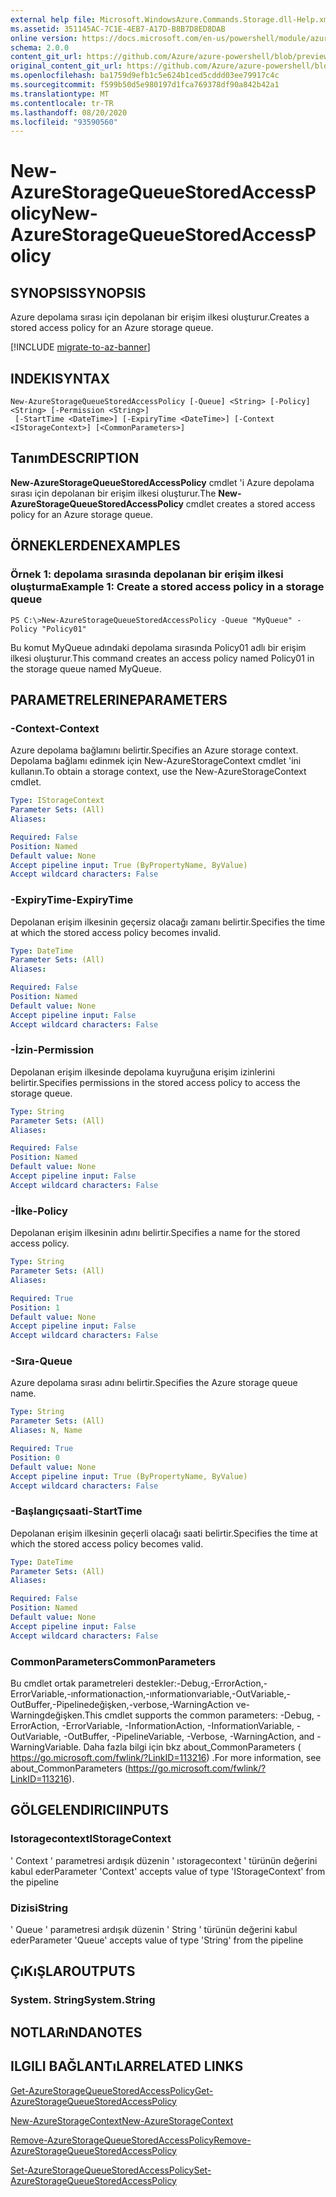 ```yaml
---
external help file: Microsoft.WindowsAzure.Commands.Storage.dll-Help.xml
ms.assetid: 351145AC-7C1E-4EB7-A17D-B8B7D8ED8DAB
online version: https://docs.microsoft.com/en-us/powershell/module/azure.storage/new-azurestoragequeuestoredaccesspolicy
schema: 2.0.0
content_git_url: https://github.com/Azure/azure-powershell/blob/preview/src/Storage/Commands.Storage/help/New-AzureStorageQueueStoredAccessPolicy.md
original_content_git_url: https://github.com/Azure/azure-powershell/blob/preview/src/Storage/Commands.Storage/help/New-AzureStorageQueueStoredAccessPolicy.md
ms.openlocfilehash: ba1759d9efb1c5e624b1ced5cddd03ee79917c4c
ms.sourcegitcommit: f599b50d5e980197d1fca769378df90a842b42a1
ms.translationtype: MT
ms.contentlocale: tr-TR
ms.lasthandoff: 08/20/2020
ms.locfileid: "93590560"
---
```

# <span data-ttu-id="52e1c-101">New-AzureStorageQueueStoredAccessPolicy</span><span class="sxs-lookup"><span data-stu-id="52e1c-101">New-AzureStorageQueueStoredAccessPolicy</span></span>

## <span data-ttu-id="52e1c-102">SYNOPSIS</span><span class="sxs-lookup"><span data-stu-id="52e1c-102">SYNOPSIS</span></span>
<span data-ttu-id="52e1c-103">Azure depolama sırası için depolanan bir erişim ilkesi oluşturur.</span><span class="sxs-lookup"><span data-stu-id="52e1c-103">Creates a stored access policy for an Azure storage queue.</span></span>

[!INCLUDE [migrate-to-az-banner](../../includes/migrate-to-az-banner.md)]

## <span data-ttu-id="52e1c-104">INDEKI</span><span class="sxs-lookup"><span data-stu-id="52e1c-104">SYNTAX</span></span>

```
New-AzureStorageQueueStoredAccessPolicy [-Queue] <String> [-Policy] <String> [-Permission <String>]
 [-StartTime <DateTime>] [-ExpiryTime <DateTime>] [-Context <IStorageContext>] [<CommonParameters>]
```

## <span data-ttu-id="52e1c-105">Tanım</span><span class="sxs-lookup"><span data-stu-id="52e1c-105">DESCRIPTION</span></span>
<span data-ttu-id="52e1c-106">**New-AzureStorageQueueStoredAccessPolicy** cmdlet 'i Azure depolama sırası için depolanan bir erişim ilkesi oluşturur.</span><span class="sxs-lookup"><span data-stu-id="52e1c-106">The **New-AzureStorageQueueStoredAccessPolicy** cmdlet creates a stored access policy for an Azure storage queue.</span></span>

## <span data-ttu-id="52e1c-107">ÖRNEKLERDEN</span><span class="sxs-lookup"><span data-stu-id="52e1c-107">EXAMPLES</span></span>

### <span data-ttu-id="52e1c-108">Örnek 1: depolama sırasında depolanan bir erişim ilkesi oluşturma</span><span class="sxs-lookup"><span data-stu-id="52e1c-108">Example 1: Create a stored access policy in a storage queue</span></span>
```
PS C:\>New-AzureStorageQueueStoredAccessPolicy -Queue "MyQueue" -Policy "Policy01"
```

<span data-ttu-id="52e1c-109">Bu komut MyQueue adındaki depolama sırasında Policy01 adlı bir erişim ilkesi oluşturur.</span><span class="sxs-lookup"><span data-stu-id="52e1c-109">This command creates an access policy named Policy01 in the storage queue named MyQueue.</span></span>

## <span data-ttu-id="52e1c-110">PARAMETRELERINE</span><span class="sxs-lookup"><span data-stu-id="52e1c-110">PARAMETERS</span></span>

### <span data-ttu-id="52e1c-111">-Context</span><span class="sxs-lookup"><span data-stu-id="52e1c-111">-Context</span></span>
<span data-ttu-id="52e1c-112">Azure depolama bağlamını belirtir.</span><span class="sxs-lookup"><span data-stu-id="52e1c-112">Specifies an Azure storage context.</span></span>
<span data-ttu-id="52e1c-113">Depolama bağlamı edinmek için New-AzureStorageContext cmdlet 'ini kullanın.</span><span class="sxs-lookup"><span data-stu-id="52e1c-113">To obtain a storage context, use the New-AzureStorageContext cmdlet.</span></span>

```yaml
Type: IStorageContext
Parameter Sets: (All)
Aliases: 

Required: False
Position: Named
Default value: None
Accept pipeline input: True (ByPropertyName, ByValue)
Accept wildcard characters: False
```

### <span data-ttu-id="52e1c-114">-ExpiryTime</span><span class="sxs-lookup"><span data-stu-id="52e1c-114">-ExpiryTime</span></span>
<span data-ttu-id="52e1c-115">Depolanan erişim ilkesinin geçersiz olacağı zamanı belirtir.</span><span class="sxs-lookup"><span data-stu-id="52e1c-115">Specifies the time at which the stored access policy becomes invalid.</span></span>

```yaml
Type: DateTime
Parameter Sets: (All)
Aliases: 

Required: False
Position: Named
Default value: None
Accept pipeline input: False
Accept wildcard characters: False
```

### <span data-ttu-id="52e1c-116">-İzin</span><span class="sxs-lookup"><span data-stu-id="52e1c-116">-Permission</span></span>
<span data-ttu-id="52e1c-117">Depolanan erişim ilkesinde depolama kuyruğuna erişim izinlerini belirtir.</span><span class="sxs-lookup"><span data-stu-id="52e1c-117">Specifies permissions in the stored access policy to access the storage queue.</span></span>

```yaml
Type: String
Parameter Sets: (All)
Aliases: 

Required: False
Position: Named
Default value: None
Accept pipeline input: False
Accept wildcard characters: False
```

### <span data-ttu-id="52e1c-118">-İlke</span><span class="sxs-lookup"><span data-stu-id="52e1c-118">-Policy</span></span>
<span data-ttu-id="52e1c-119">Depolanan erişim ilkesinin adını belirtir.</span><span class="sxs-lookup"><span data-stu-id="52e1c-119">Specifies a name for the stored access policy.</span></span>

```yaml
Type: String
Parameter Sets: (All)
Aliases: 

Required: True
Position: 1
Default value: None
Accept pipeline input: False
Accept wildcard characters: False
```

### <span data-ttu-id="52e1c-120">-Sıra</span><span class="sxs-lookup"><span data-stu-id="52e1c-120">-Queue</span></span>
<span data-ttu-id="52e1c-121">Azure depolama sırası adını belirtir.</span><span class="sxs-lookup"><span data-stu-id="52e1c-121">Specifies the Azure storage queue name.</span></span>

```yaml
Type: String
Parameter Sets: (All)
Aliases: N, Name

Required: True
Position: 0
Default value: None
Accept pipeline input: True (ByPropertyName, ByValue)
Accept wildcard characters: False
```

### <span data-ttu-id="52e1c-122">-Başlangıçsaati</span><span class="sxs-lookup"><span data-stu-id="52e1c-122">-StartTime</span></span>
<span data-ttu-id="52e1c-123">Depolanan erişim ilkesinin geçerli olacağı saati belirtir.</span><span class="sxs-lookup"><span data-stu-id="52e1c-123">Specifies the time at which the stored access policy becomes valid.</span></span>

```yaml
Type: DateTime
Parameter Sets: (All)
Aliases: 

Required: False
Position: Named
Default value: None
Accept pipeline input: False
Accept wildcard characters: False
```

### <span data-ttu-id="52e1c-124">CommonParameters</span><span class="sxs-lookup"><span data-stu-id="52e1c-124">CommonParameters</span></span>
<span data-ttu-id="52e1c-125">Bu cmdlet ortak parametreleri destekler:-Debug,-ErrorAction,-ErrorVariable,-ınformationaction,-ınformationvariable,-OutVariable,-OutBuffer,-Pipelinedeğişken,-verbose,-WarningAction ve-Warningdeğişken.</span><span class="sxs-lookup"><span data-stu-id="52e1c-125">This cmdlet supports the common parameters: -Debug, -ErrorAction, -ErrorVariable, -InformationAction, -InformationVariable, -OutVariable, -OutBuffer, -PipelineVariable, -Verbose, -WarningAction, and -WarningVariable.</span></span> <span data-ttu-id="52e1c-126">Daha fazla bilgi için bkz about_CommonParameters ( https://go.microsoft.com/fwlink/?LinkID=113216) .</span><span class="sxs-lookup"><span data-stu-id="52e1c-126">For more information, see about_CommonParameters (https://go.microsoft.com/fwlink/?LinkID=113216).</span></span>

## <span data-ttu-id="52e1c-127">GÖLGELENDIRICI</span><span class="sxs-lookup"><span data-stu-id="52e1c-127">INPUTS</span></span>

### <span data-ttu-id="52e1c-128">Istoragecontext</span><span class="sxs-lookup"><span data-stu-id="52e1c-128">IStorageContext</span></span>

<span data-ttu-id="52e1c-129">' Context ' parametresi ardışık düzenin ' ıstoragecontext ' türünün değerini kabul eder</span><span class="sxs-lookup"><span data-stu-id="52e1c-129">Parameter 'Context' accepts value of type 'IStorageContext' from the pipeline</span></span>

### <span data-ttu-id="52e1c-130">Dizisi</span><span class="sxs-lookup"><span data-stu-id="52e1c-130">String</span></span>

<span data-ttu-id="52e1c-131">' Queue ' parametresi ardışık düzenin ' String ' türünün değerini kabul eder</span><span class="sxs-lookup"><span data-stu-id="52e1c-131">Parameter 'Queue' accepts value of type 'String' from the pipeline</span></span>

## <span data-ttu-id="52e1c-132">ÇıKıŞLAR</span><span class="sxs-lookup"><span data-stu-id="52e1c-132">OUTPUTS</span></span>

### <span data-ttu-id="52e1c-133">System. String</span><span class="sxs-lookup"><span data-stu-id="52e1c-133">System.String</span></span>

## <span data-ttu-id="52e1c-134">NOTLARıNDA</span><span class="sxs-lookup"><span data-stu-id="52e1c-134">NOTES</span></span>

## <span data-ttu-id="52e1c-135">ILGILI BAĞLANTıLAR</span><span class="sxs-lookup"><span data-stu-id="52e1c-135">RELATED LINKS</span></span>

[<span data-ttu-id="52e1c-136">Get-AzureStorageQueueStoredAccessPolicy</span><span class="sxs-lookup"><span data-stu-id="52e1c-136">Get-AzureStorageQueueStoredAccessPolicy</span></span>](./Get-AzureStorageQueueStoredAccessPolicy.md)

[<span data-ttu-id="52e1c-137">New-AzureStorageContext</span><span class="sxs-lookup"><span data-stu-id="52e1c-137">New-AzureStorageContext</span></span>](./New-AzureStorageContext.md)

[<span data-ttu-id="52e1c-138">Remove-AzureStorageQueueStoredAccessPolicy</span><span class="sxs-lookup"><span data-stu-id="52e1c-138">Remove-AzureStorageQueueStoredAccessPolicy</span></span>](./Remove-AzureStorageQueueStoredAccessPolicy.md)

[<span data-ttu-id="52e1c-139">Set-AzureStorageQueueStoredAccessPolicy</span><span class="sxs-lookup"><span data-stu-id="52e1c-139">Set-AzureStorageQueueStoredAccessPolicy</span></span>](./Set-AzureStorageQueueStoredAccessPolicy.md)


